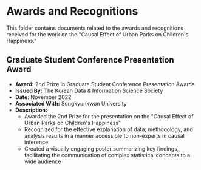 # Awards and Recognitions

This folder contains documents related to the awards and recognitions received for the work on the "Causal Effect of Urban Parks on Children's Happiness."

## Graduate Student Conference Presentation Award

- **Award:** 2nd Prize in Graduate Student Conference Presentation Awards
- **Issued By:** The Korean Data & Information Science Society
- **Date:** November 2022
- **Associated With:** Sungkyunkwan University
- **Description:**
  - Awarded the 2nd Prize for the presentation on the "Causal Effect of Urban Parks on Children's Happiness"
  - Recognized for the effective explanation of data, methodology, and analysis results in a manner accessible to non-experts in causal inference
  - Created a visually engaging poster summarizing key findings, facilitating the communication of complex statistical concepts to a wide audience
